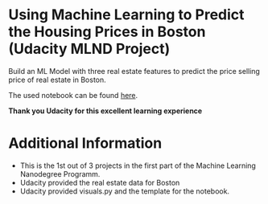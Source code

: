 # Using Machine Learning to Predict the Housing Prices in Boston (Udacity MLND Project)

Build an ML Model with three real estate features to predict the price selling price of real estate in Boston.

The used notebook can be found [here](https://github.com/edwardroskopf/predicting-boston-housing-prices/blob/master/boston_housing.ipynb).

**Thank you Udacity for this excellent learning experience**

# Additional Information

* This is the 1st out of 3 projects in the first part of the Machine Learning Nanodegree Programm.
* Udacity provided the real estate data for Boston
* Udacity provided visuals.py and the template for the notebook. 
